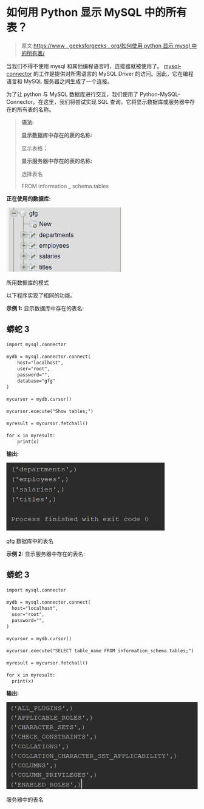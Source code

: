 # 如何用 Python 显示 MySQL 中的所有表？

> 原文:[https://www . geeksforgeeks . org/如何使用 python 显示 mysql 中的所有表/](https://www.geeksforgeeks.org/how-to-show-all-tables-in-mysql-using-python/)

当我们不得不使用 mysql 和其他编程语言时，连接器就被使用了。 [mysql-connector](https://www.geeksforgeeks.org/connect-mysql-database-using-mysql-connector-python/) 的工作是提供对所需语言的 MySQL Driver 的访问。因此，它在编程语言和 MySQL 服务器之间生成了一个连接。

为了让 python 与 MySQL 数据库进行交互，我们使用了 Python-MySQL-Connector。在这里，我们将尝试实现 SQL 查询，它将显示数据库或服务器中存在的所有表的名称。

> **语法:**
> 
> **显示数据库中存在的表的名称:**
> 
> 显示表格；
> 
> **显示服务器中存在的表的名称:**
> 
> 选择表名
> 
> FROM information _ schema.tables

**正在使用的数据库:**

![](img/dbc3aabe8a7668b7266a60c108decf14.png)

所用数据库的模式

以下程序实现了相同的功能。

**示例 1:** 显示数据库中存在的表名:

## 蟒蛇 3

```
import mysql.connector

mydb = mysql.connector.connect(
    host="localhost",
    user="root",
    password="",
    database="gfg"
)

mycursor = mydb.cursor()

mycursor.execute("Show tables;")

myresult = mycursor.fetchall()

for x in myresult:
    print(x)
```

**输出:**

![](img/a03d3f03ecd76a7260e7fa0180bc3f7a.png)

gfg 数据库中的表名

**示例 2:** 显示服务器中存在的表名:

## 蟒蛇 3

```
import mysql.connector

mydb = mysql.connector.connect(
  host="localhost",
  user="root",
  password="",
)

mycursor = mydb.cursor()

mycursor.execute("SELECT table_name FROM information_schema.tables;")

myresult = mycursor.fetchall()

for x in myresult:
  print(x)
```

**输出:**

![](img/24b954bbc78ee6e0af63bd94e9137a5d.png)

服务器中的表名